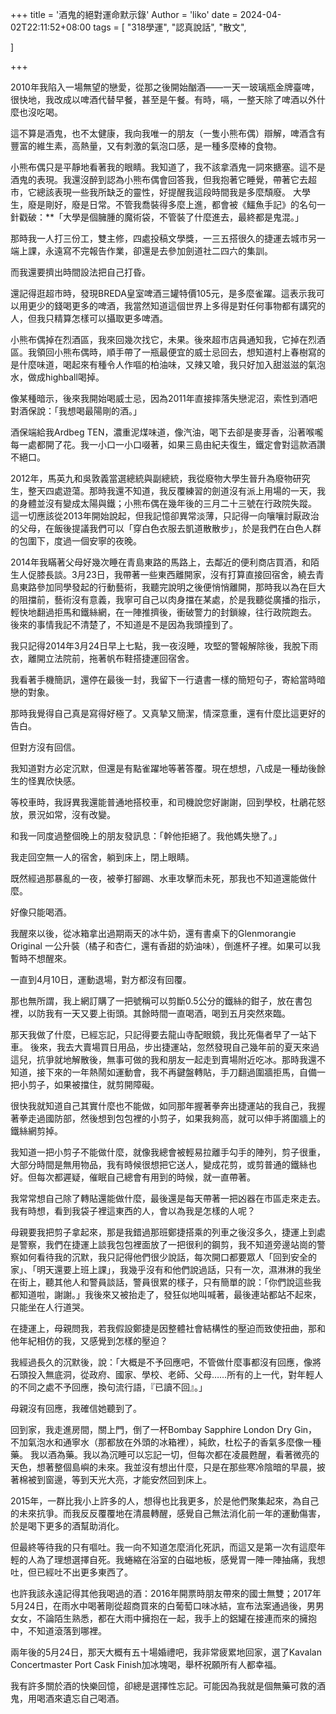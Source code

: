 

+++
title = '酒鬼的絕對運命默示錄'
Author = 'liko'
date = 2024-04-02T22:11:52+08:00
tags = [
    "318學運",
    "認真說話",
    "散文",
    
]

+++

2010年我陷入一場無望的戀愛，從那之後開始酗酒——一天一玻璃瓶金牌臺啤，很快地，我改成以啤酒代替早餐，甚至是午餐。有時，嗝，一整天除了啤酒以外什麼也沒吃喝。

這不算是酒鬼，也不太健康，我向我唯一的朋友（一隻小熊布偶）辯解，啤酒含有豐富的維生素，高熱量，又有刺激的氣泡口感，是一種多麼棒的食物。

小熊布偶只是平靜地看著我的眼睛。我知道了，我不該拿酒鬼一詞來搪塞。這不是酒鬼的表現。我還沒醉到認為小熊布偶會回答我，但我抱著它睡覺，帶著它去超市，它總該表現一些我所缺乏的靈性，好提醒我這段時間我是多麼頹廢。
大學生，廢是剛好，廢是日常。不管我喬裝得多麼上進，都會被《鱷魚手記》的名句一針戳破：**「大學是個臃腫的魔術袋，不管裝了什麼進去，最終都是鬼混。」

那時我一人打三份工，雙主修，四處投稿文學獎，一三五搭很久的捷運去城市另一端上課，永遠寫不完報告作業，卻還是去參加劍道社二四六的集訓。

而我還要擠出時間設法把自己打昏。

還記得逛超市時，發現BREDA皇室啤酒三罐特價105元，是多麼雀躍。這表示我可以用更少的錢喝更多的啤酒，我當然知道這個世界上多得是對任何事物都有講究的人，但我只精算怎樣可以攝取更多啤酒。

小熊布偶掉在烈酒區，我來回幾次找它，未果。後來超市店員通知我，它掉在烈酒區。我領回小熊布偶時，順手帶了一瓶最便宜的威士忌回去，想知道村上春樹寫的是什麼味道，喝起來有種令人作嘔的柏油味，又辣又嗆，我只好加入甜滋滋的氣泡水，做成highball喝掉。

像某種暗示，後來我開始喝威士忌，因為2011年直接摔落失戀泥沼，索性到酒吧對酒保說：「我想喝最陽剛的酒。」

酒保端給我Ardbeg TEN，濃重泥煤味道，像汽油，喝下去卻是麥芽香，沿著喉嚨每一處都開了花。我一小口一小口啜著，如果三島由紀夫復生，鐵定會對這款酒讚不絕口。

2012年，馬英九和吳敦義當選總統與副總統，我從廢物大學生晉升為廢物研究生，整天四處遊蕩。那時我還不知道，我反覆練習的劍道沒有派上用場的一天，我的身體並沒有變成太陽與鐵；小熊布偶在幾年後的三月二十三號在行政院失蹤。
這一切應該從2013年開始說起，但我記憶卻異常淡薄，只記得一向嚷嚷討厭政治的父母，在飯後提議我們可以「穿白色衣服去凱道散散步」，於是我們在白色人群的包圍下，度過一個安寧的夜晚。

2014年我瞞著父母好幾次睡在青島東路的馬路上，去鄰近的便利商店買酒，和陌生人促膝長談。3月23日，我帶著一些東西離開家，沒有打算直接回宿舍，繞去青島東路參加同學發起的行動藝術，我聽完說明之後便悄悄離開，那時我以為在巨大的阻擋前，藝術沒有意義，我寧可自己以肉身擋在某處，於是我聽從廣播的指示，輕快地翻過拒馬和鐵絲網，在一陣推擠後，衝破警力的封鎖線，往行政院跑去。
後來的事情我記不清楚了，不知道是不是因為我頭撞到了。

我只記得2014年3月24日早上七點，我一夜沒睡，攻堅的警報解除後，我脫下雨衣，離開立法院前，拖著帆布鞋搭捷運回宿舍。

我看著手機簡訊，還停在最後一封，我留下一行遺書一樣的簡短句子，寄給當時暗戀的對象。

那時我覺得自己真是寫得好極了。又真摯又簡潔，情深意重，還有什麼比這更好的告白。

但對方沒有回信。

我知道對方必定沉默，但還是有點雀躍地等著答覆。現在想想，八成是一種劫後餘生的怪異欣快感。

等校車時，我訝異我還能普通地搭校車，和司機說您好謝謝，回到學校，杜鵑花怒放，景況如常，沒有改變。

和我一同度過整個晚上的朋友發訊息：「幹他拒絕了。我他媽失戀了。」

我走回空無一人的宿舍，躺到床上，閉上眼睛。

既然經過那暴亂的一夜，被拳打腳踢、水車攻擊而未死，那我也不知道還能做什麼。

好像只能喝酒。

我醒來以後，從冰箱拿出過期兩天的冰牛奶，還有書桌下的Glenmorangie Original 一公升裝（橘子和杏仁，還有香甜的奶油味），倒進杯子裡。如果可以我暫時不想醒來。

一直到4月10日，運動退場，對方都沒有回覆。

那也無所謂，我上網訂購了一把號稱可以剪斷0.5公分的鐵絲的鉗子，放在書包裡，以防我有一天又要上街頭。其餘時間一直喝酒，喝到五月突然來臨。

那天我做了什麼，已經忘記，只記得要去龍山寺配眼鏡，我比死傷者早了一站下車。
後來，我去大賣場買日用品，步出捷運站，忽然發現自己幾年前的夏天來過這兒，抗爭就地解散後，無事可做的我和朋友一起走到賣場附近吃冰。那時我還不知道，接下來的一年熱鬧如運動會，我不再鍵盤轉貼，手刀翻過圍牆拒馬，自備一把小剪子，如果被擋住，就剪開障礙。

很快我就知道自己其實什麼也不能做，如同那年握著拳奔出捷運站的我自己，我握著拳走過國防部，然後想到包包裡的小剪子，如果我夠高，就可以伸手將圍牆上的鐵絲網剪掉。

我知道一把小剪子不能做什麼，就像我總會被輕易拉離手勾手的陣列，剪子很重，大部分時間是無用物品，我有時候很想把它送人，變成花剪，或剪普通的鐵絲也好。但每次都遲疑，催眠自己總會有用到的時候，就一直帶著。

我常常想自己除了轉貼還能做什麼，最後還是每天帶著一把凶器在市區走來走去。我有時想，看到我袋子裡這東西的人，會以為我是怎樣的人呢？

母親要我把剪子拿起來，那是我錯過那班鄭捷搭乘的列車之後沒多久，捷運上到處是警察，我們在捷運上談我包包裡面放了一把很利的鋼剪，我不知道旁邊站崗的警察如何看待我的沉默，我只記得他們很少說話，每次開口都要眾人「回到安全的家」、「明天還要上班上課」，我幾乎沒有和他們說過話，只有一次，濕淋淋的我坐在街上，聽其他人和警員談話，警員很累的樣子，只有簡單的說：「你們說這些我都知道啦，謝謝。」我後來又被抬走了，發狂似地叫喊著，最後連站都站不起來，只能坐在人行道哭。

在捷運上，母親問我，若我假設鄭捷是因整體社會結構性的壓迫而致使扭曲，那和他年紀相仿的我，又感覺到怎樣的壓迫？

我經過長久的沉默後，說：「大概是不予回應吧，不管做什麼事都沒有回應，像將石頭投入無底洞，從政府、國家、學校、老師、父母……所有的上一代，對年輕人的不同之處不予回應，換句流行語，『已讀不回』。」

母親沒有回應，我確信她聽到了。

回到家，我走進房間，關上門，倒了一杯Bombay Sapphire London Dry Gin，不加氣泡水和通寧水（那都放在外頭的冰箱裡），純飲，杜松子的香氣多麼像一種藥。
我以酒為藥。我以為沉睡可以忘記一切，但每次都在凌晨甦醒，看著微亮的天色，想著整個島嶼的未來。我並沒有想出什麼，只是在那些寒冷陰暗的早晨，披著棉被到窗邊，等到天光大亮，才能安然回到床上。

2015年，一群比我小上許多的人，想得也比我更多，於是他們聚集起來，為自己的未來抗爭。而我反反覆覆地在清晨轉醒，感覺自己無法消化前一年的運動傷害，於是喝下更多的酒幫助消化。

但最終等待我的只有嘔吐。我一向不知道怎麼消化死訊，而這又是第一次有這麼年輕的人為了理想選擇自死。我蜷縮在浴室的白磁地板，感覺胃一陣一陣抽痛，我想吐，但已經吐不出更多東西了。

也許我該永遠記得其他我喝過的酒：2016年開票時朋友帶來的國士無雙；2017年5月24日，在雨水中喝著剛從超商買來的白葡萄口味冰結，宣布法案通過後，男男女女，不論陌生熟悉，都在大雨中擁抱在一起，我手上的鋁罐在接連而來的擁抱中，不知道滾落到哪裡。

兩年後的5月24日，那天大概有五十場婚禮吧，我非常疲累地回家，選了Kavalan Concertmaster Port Cask Finish加冰塊喝，舉杯祝願所有人都幸福。

我有許多關於酒的快樂回憶，卻總是選擇性忘記。可能因為我就是個無藥可救的酒鬼，用喝酒來遺忘自己喝酒。

